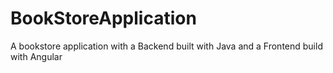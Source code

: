 # BookStoreApplication
A bookstore application with a Backend built with Java and a Frontend build with Angular
